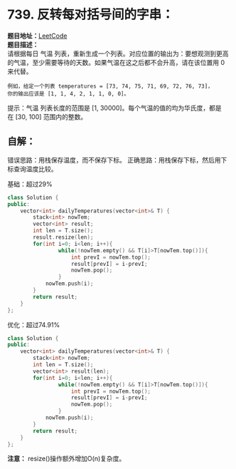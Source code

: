 # 739. 反转每对括号间的字串：  
**题目地址：**[LeetCode](https://leetcode-cn.com/problems/daily-temperatures/submissions/)  
**题目描述：**   
请根据每日 气温 列表，重新生成一个列表。对应位置的输出为：要想观测到更高的气温，至少需要等待的天数。如果气温在这之后都不会升高，请在该位置用 0 来代替。
```
例如，给定一个列表 temperatures = [73, 74, 75, 71, 69, 72, 76, 73]，  
你的输出应该是 [1, 1, 4, 2, 1, 1, 0, 0]。
```
提示：气温 列表长度的范围是 [1, 30000]。每个气温的值的均为华氏度，都是在 [30, 100] 范围内的整数。

## 自解：  
错误思路：用栈保存温度，而不保存下标。 正确思路：用栈保存下标，然后用下标查询温度比较。

基础：超过29%
```cpp
class Solution {
public:
    vector<int> dailyTemperatures(vector<int>& T) {
        stack<int> nowTem;
        vector<int> result;
        int len = T.size();
        result.resize(len);
        for(int i=0; i<len; i++){
                while(!nowTem.empty() && T[i]>T[nowTem.top()]){
                    int prevI = nowTem.top();
                    result[prevI] = i-prevI;
                    nowTem.pop();
                }
            nowTem.push(i);
        }
        return result;
    }
};
```
优化：超过74.91%
```cpp
class Solution {
public:
    vector<int> dailyTemperatures(vector<int>& T) {
        stack<int> nowTem;
        int len = T.size();
        vector<int> result(len);
        for(int i=0; i<len; i++){
                while(!nowTem.empty() && T[i]>T[nowTem.top()]){
                    int prevI = nowTem.top();
                    result[prevI] = i-prevI;
                    nowTem.pop();
                }
            nowTem.push(i);
        }
        return result;
    }
};
```

**注意：** resize()操作额外增加O(n)复杂度。